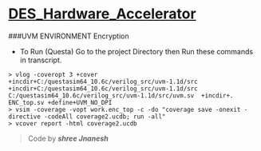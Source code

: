 # **[DES_Hardware_Accelerator](https://github.com/shreejnanesh/DES_Hardware_Accelerator)**

###UVM ENVIRONMENT Encryption

- To Run (Questa)
Go to the project Directory then Run these commands in transcript.

```
> vlog -coveropt 3 +cover +incdir+C:/questasim64_10.6c/verilog_src/uvm-1.1d/src +incdir+C:/questasim64_10.6c/verilog_src/uvm-1.1d/src C:/questasim64_10.6c/verilog_src/uvm-1.1d/src/uvm.sv  +incdir+. ENC_top.sv +define+UVM_NO_DPI
> vsim -coverage -vopt work.enc_top -c -do "coverage save -onexit -directive -codeAll coverage2.ucdb; run -all"
> vcover report -html coverage2.ucdb
```

>  Code by ***shree Jnanesh***
